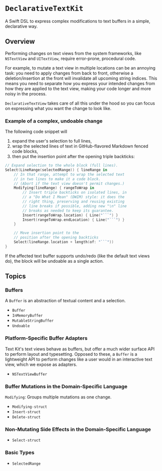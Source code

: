 # ``DeclarativeTextKit``

A Swift DSL to express complex modifications to text buffers in a simple, declarative way.

## Overview

Performing changes on text views from the system frameworks, like `NSTextView` and `UITextView`, require error-prone, procedural code.

For example, to mutate a text view in multiple locations can be an annoying task: you need to apply changes from back to front, otherwise a deletion/insertion at the front will invalidate all upcoming string indices. This means you need to separate how you  express your intended changes from how they are applied to the text view, making your code longer and more noisy in the process.

`DeclarativeTextView` takes care of all this under the hood so you can focus on expressing what you want the change to look like.

### Example of a complex, undoable change

The following code snippet will

1. expand the user's selection to full lines,
2. wrap the selected lines of text in GitHub-flavored Markdown fenced code blocks,
3. then put the insertion point after the opening triple backticks:

```swift
// Expand selection to the whole block (full lines).
Select(LineRange(selectedRange)) { lineRange in
    // In that range, attempt to wrap the selected text
    // in two lines to make it a code block.
    // (Abort if the text view doesn't permit changes.)
    Modifying(lineRange) { rangeToWrap in
        // Insert triple backticks on isolated lines, in
        // a "Do What I Mean" (DWIM) style: it does the
        // right thing, preserving and reusing existing
        // line breaks if possible, adding new "\n" line
        // breaks as needed to keep its guarantee.
        Insert(rangeToWrap.location) { Line("```") }
        Insert(rangeToWrap.endLocation) { Line("```") }
    }

    // Move insertion point to the
    // position after the opening backticks
    Select(lineRange.location + length(of: "```"))
}
```

If the affected text buffer supports undo/redo (like the default text views do), the block will be undoable as a single action.

## Topics

### Buffers

A `Buffer` is an abstraction of textual content and a selection.

- ``Buffer``
- ``InMemoryBuffer``
- ``MutableStringBuffer``
- ``Undoable``

### Platform-Specific Buffer Adapters

Text Kit's text views behave as buffers, but offer a much wider surface API to perform layout and typesetting. Opposed to these, a `Buffer` is a lightweight API to perform changes like a user would in an interactive text view, which we expose as adapters.

- ``NSTextViewBuffer``

### Buffer Mutations in the Domain-Specific Language

`Modifying`: Groups multiple mutations as one change.

- ``Modifying-struct``
- ``Insert-struct``
- ``Delete-struct``

### Non-Mutating Side Effects in the Domain-Specific Language

- ``Select-struct``

### Basic Types

- ``SelectedRange``
